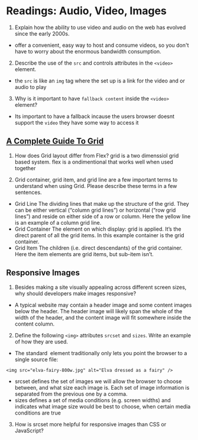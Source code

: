 # Readings: Audio, Video, Images

1. Explain how the ability to use video and audio on the web has evolved since the early 2000s.
* offer a convenient, easy way to host and consume videos, so you don't have to worry about the enormous bandwidth consumption.

2. Describe the use of the `src` and controls attributes in the `<video>` element.
* the `src` is like an `img` tag where the set up is a link for the video and or audio to play

3. Why is it important to have `fallback content` inside the `<video>` element?
* Its important to have a fallback incause the users browser doesnt support the `video` they have some way to access it

## [A Complete Guide To Grid](https://css-tricks.com/snippets/css/complete-guide-grid/)

1. How does Grid layout differ from Flex?
grid is a two dimenssiol grid based system. flex is a ondimentional that works well when used together

2. Grid container, grid item, and grid line are a few important terms to understand when using Grid. Please describe these terms in a few sentences.
* Grid Line
The dividing lines that make up the structure of the grid. They can be either vertical (“column grid lines”) or horizontal (“row grid lines”) and reside on either side of a row or column. Here the yellow line is an example of a column grid line.
* Grid Container
The element on which display: grid is applied. It’s the direct parent of all the grid items. In this example container is the grid container.
* Grid Item
The children (i.e. direct descendants) of the grid container. Here the item elements are grid items, but sub-item isn’t.


## Responsive Images
1. Besides making a site visually appealing across different screen sizes, why should developers make images responsive?
* A typical website may contain a header image and some content images below the header. The header image will likely span the whole of the width of the header, and the content image will fit somewhere inside the content column.

2. Define the following `<img>` attributes `srcset` and `sizes`. Write an example of how they are used.
* The standard <img> element traditionally only lets you point the browser to a single source file:

`<img src="elva-fairy-800w.jpg" alt="Elva dressed as a fairy" />`
* srcset defines the set of images we will allow the browser to choose between, and what size each image is. Each set of image information is separated from the previous one by a comma.
* sizes defines a set of media conditions (e.g. screen widths) and indicates what image size would be best to choose, when certain media conditions are true 

3. How is srcset more helpful for responsive images than CSS or JavaScript?

